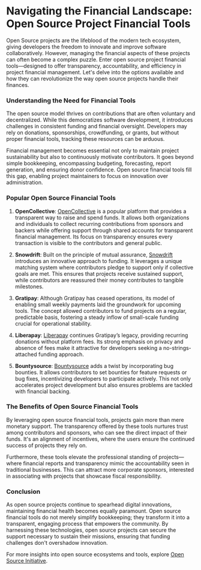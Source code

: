 # Navigating the Financial Landscape: Open Source Project Financial Tools

Open Source projects are the lifeblood of the modern tech ecosystem, giving developers the freedom to innovate and improve software collaboratively. However, managing the financial aspects of these projects can often become a complex puzzle. Enter open source project financial tools—designed to offer transparency, accountability, and efficiency in project financial management. Let's delve into the options available and how they can revolutionize the way open source projects handle their finances.

### Understanding the Need for Financial Tools

The open source model thrives on contributions that are often voluntary and decentralized. While this democratizes software development, it introduces challenges in consistent funding and financial oversight. Developers may rely on donations, sponsorships, crowdfunding, or grants, but without proper financial tools, tracking these resources can be arduous.

Financial management becomes essential not only to maintain project sustainability but also to continuously motivate contributors. It goes beyond simple bookkeeping, encompassing budgeting, forecasting, report generation, and ensuring donor confidence. Open source financial tools fill this gap, enabling project maintainers to focus on innovation over administration.

### Popular Open Source Financial Tools

1. **OpenCollective**: [OpenCollective](https://opencollective.com/) is a popular platform that provides a transparent way to raise and spend funds. It allows both organizations and individuals to collect recurring contributions from sponsors and backers while offering support through shared accounts for transparent financial management. Its focus on transparency ensures every transaction is visible to the contributors and general public.

2. **Snowdrift**: Built on the principle of mutual assurance, [Snowdrift](https://snowdrift.coop/) introduces an innovative approach to funding. It leverages a unique matching system where contributors pledge to support only if collective goals are met. This ensures that projects receive sustained support, while contributors are reassured their money contributes to tangible milestones.

3. **Gratipay**: Although Gratipay has ceased operations, its model of enabling small weekly payments laid the groundwork for upcoming tools. The concept allowed contributors to fund projects on a regular, predictable basis, fostering a steady inflow of small-scale funding crucial for operational stability.

4. **Liberapay**: [Liberapay](https://liberapay.com/) continues Gratipay’s legacy, providing recurring donations without platform fees. Its strong emphasis on privacy and absence of fees make it attractive for developers seeking a no-strings-attached funding approach.

5. **Bountysource**: [Bountysource](https://www.bountysource.com/) adds a twist by incorporating bug bounties. It allows contributors to set bounties for feature requests or bug fixes, incentivizing developers to participate actively. This not only accelerates project development but also ensures problems are tackled with financial backing.

### The Benefits of Open Source Financial Tools

By leveraging open source financial tools, projects gain more than mere monetary support. The transparency offered by these tools nurtures trust among contributors and sponsors, who can see the direct impact of their funds. It's an alignment of incentives, where the users ensure the continued success of projects they rely on.

Furthermore, these tools elevate the professional standing of projects—where financial reports and transparency mimic the accountability seen in traditional businesses. This can attract more corporate sponsors, interested in associating with projects that showcase fiscal responsibility.

### Conclusion

As open source projects continue to spearhead digital innovations, maintaining financial health becomes equally paramount. Open source financial tools do not merely simplify bookkeeping; they transform it into a transparent, engaging process that empowers the community. By harnessing these technologies, open source projects can secure the support necessary to sustain their missions, ensuring that funding challenges don't overshadow innovation.

For more insights into open source ecosystems and tools, explore [Open Source Initiative](https://opensource.org/).